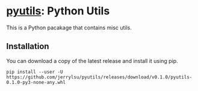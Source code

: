 # [pyutils](https://github.com/jerrylsu/pyutils): Python Utils

This is a Python pacakage that contains misc utils.

## Installation

You can download a copy of the latest release and install it using pip.
```
pip install --user -U https://github.com/jerrylsu/pyutils/releases/download/v0.1.0/pyutils-0.1.0-py3-none-any.whl
```

